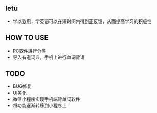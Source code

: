 ## letu
  * 学以致用，学英语可以在短时间内得到正反馈，从而提高学习的积极性

## HOW TO USE

  * PC软件进行分类
  * 导入有道词典，手机上进行单词背诵


## TODO

  * BUG修复
  * UI美化
  * 微信小程序实现手机端背单词软件
  * 将功能逐渐转移到小程序上

